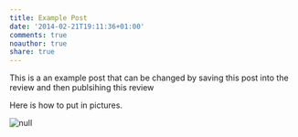 ```yaml
---
title: Example Post
date: '2014-02-21T19:11:36+01:00'
comments: true
noauthor: true
share: true
---
```

This is a an example post that can be changed by saving this post into the review and then publsihing this review

Here is how to put in pictures.

![null](/content/images/2014/Feb/devoxx_la_conference_des_developpeurs_passionnes_2014-1.png)
